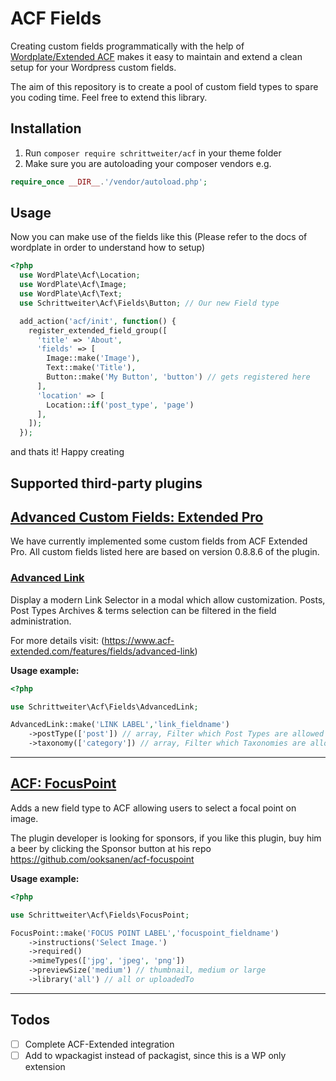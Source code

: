 # ACF Fields

Creating custom fields programmatically with the help of [Wordplate/Extended ACF](https://github.com/wordplate/extended-acf) makes it easy to maintain and extend a clean setup for your Wordpress custom fields.

The aim of this repository is to create a pool of custom field types to spare you coding time. Feel free to extend this library.

## Installation

1. Run `composer require schrittweiter/acf` in your theme folder
2. Make sure you are autoloading your composer vendors e.g.
```php
require_once __DIR__.'/vendor/autoload.php';
```

## Usage
Now you can make use of the fields like this (Please refer to the docs of wordplate in order to understand how to setup)
```php
<?php
  use WordPlate\Acf\Location;
  use WordPlate\Acf\Image;
  use WordPlate\Acf\Text;
  use Schrittweiter\Acf\Fields\Button; // Our new Field type

  add_action('acf/init', function() {
    register_extended_field_group([
      'title' => 'About',
      'fields' => [
        Image::make('Image'),
        Text::make('Title'),
        Button::make('My Button', 'button') // gets registered here
      ],
      'location' => [
        Location::if('post_type', 'page')
      ],
    ]);
  });
```

and thats it! Happy creating

## Supported third-party plugins


## [Advanced Custom Fields: Extended Pro](https://www.acf-extended.com/)

We have currently implemented some custom fields from ACF Extended Pro. All custom fields listed here are based on version 0.8.8.6 of the plugin.

### [Advanced Link](https://www.acf-extended.com/features/fields/advanced-link)


Display a modern Link Selector in a modal which allow customization. Posts, Post Types Archives & terms selection can be filtered in the field administration.

For more details visit: (https://www.acf-extended.com/features/fields/advanced-link)

**Usage example:**

```php
<?php

use Schrittweiter\Acf\Fields\AdvancedLink;

AdvancedLink::make('LINK LABEL','link_fieldname')
    ->postType(['post']) // array, Filter which Post Types are allowed
    ->taxonomy(['category']) // array, Filter which Taxonomies are allowed
```
___

## [ACF: FocusPoint](https://github.com/ooksanen/acf-focuspoint)

Adds a new field type to ACF allowing users to select a focal point on image.

The plugin developer is looking for sponsors, if you like this plugin, buy him a beer by clicking the Sponsor button at his repo https://github.com/ooksanen/acf-focuspoint

**Usage example:**

```php
<?php

use Schrittweiter\Acf\Fields\FocusPoint;

FocusPoint::make('FOCUS POINT LABEL','focuspoint_fieldname')
    ->instructions('Select Image.')
    ->required()
    ->mimeTypes(['jpg', 'jpeg', 'png'])
    ->previewSize('medium') // thumbnail, medium or large
    ->library('all') // all or uploadedTo
```
___

## Todos

- [ ] Complete ACF-Extended integration
- [ ] Add to wpackagist instead of packagist, since this is a WP only extension
